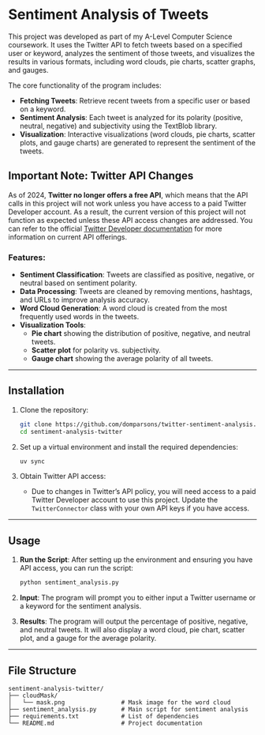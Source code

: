 # Sentiment Analysis of Tweets

This project was developed as part of my A-Level Computer Science coursework. It uses the Twitter API to fetch tweets based on a specified user or keyword, analyzes the sentiment of those tweets, and visualizes the results in various formats, including word clouds, pie charts, scatter graphs, and gauges.

The core functionality of the program includes:
- **Fetching Tweets**: Retrieve recent tweets from a specific user or based on a keyword.
- **Sentiment Analysis**: Each tweet is analyzed for its polarity (positive, neutral, negative) and subjectivity using the TextBlob library.
- **Visualization**: Interactive visualizations (word clouds, pie charts, scatter plots, and gauge charts) are generated to represent the sentiment of the tweets.

## Important Note: Twitter API Changes

As of 2024, **Twitter no longer offers a free API**, which means that the API calls in this project will not work unless you have access to a paid Twitter Developer account. As a result, the current version of this project will not function as expected unless these API access changes are addressed. You can refer to the official [Twitter Developer documentation](https://developer.twitter.com/en/docs) for more information on current API offerings.

### Features:

- **Sentiment Classification**: Tweets are classified as positive, negative, or neutral based on sentiment polarity.
- **Data Processing**: Tweets are cleaned by removing mentions, hashtags, and URLs to improve analysis accuracy.
- **Word Cloud Generation**: A word cloud is created from the most frequently used words in the tweets.
- **Visualization Tools**: 
    - **Pie chart** showing the distribution of positive, negative, and neutral tweets.
    - **Scatter plot** for polarity vs. subjectivity.
    - **Gauge chart** showing the average polarity of all tweets.
  
---

## Installation

1. Clone the repository:

    ```bash
    git clone https://github.com/domparsons/twitter-sentiment-analysis.git
    cd sentiment-analysis-twitter
    ```

2. Set up a virtual environment and install the required dependencies:

    ```bash
    uv sync
    ```

3. Obtain Twitter API access:
    - Due to changes in Twitter’s API policy, you will need access to a paid Twitter Developer account to use this project. Update the `TwitterConnector` class with your own API keys if you have access.

---

## Usage

1. **Run the Script**: After setting up the environment and ensuring you have API access, you can run the script:

    ```bash
    python sentiment_analysis.py
    ```

2. **Input**: The program will prompt you to either input a Twitter username or a keyword for the sentiment analysis.

3. **Results**: The program will output the percentage of positive, negative, and neutral tweets. It will also display a word cloud, pie chart, scatter plot, and a gauge for the average polarity.

---

## File Structure

```plaintext
sentiment-analysis-twitter/
├── cloudMask/
│   └── mask.png                # Mask image for the word cloud
├── sentiment_analysis.py       # Main script for sentiment analysis
├── requirements.txt            # List of dependencies
└── README.md                   # Project documentation